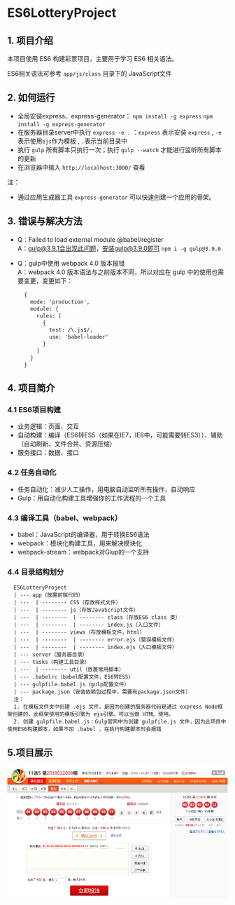 # ES6LotteryProject

## 1. 项目介绍

本项目使用 ES6 构建彩票项目，主要用于学习 ES6 相关语法。

ES6相关语法可参考 `app/js/class` 目录下的 JavaScript文件

## 2. 如何运行

+ 全局安装express、express-generator： `npm install -g express` `npm install -g express-generator`
+ 在服务器目录server中执行 `express -e .` ：`express` 表示安装 `express` , `-e`表示使用`ejs`作为模板 , `.`表示当前目录中
+ 执行 `gulp` 所有脚本只执行一次；执行 `gulp --watch` 才能进行监听所有脚本的更新
+ 在浏览器中输入 `http://localhost:3000/` 查看

注：

+ 通过应用生成器工具 `express-generator` 可以快速创建一个应用的骨架。

## 3. 错误与解决方法

+ Q：Failed to load external module @babel/register  
  A：gulp@3.9.1会出现此问题，安装gulp@3.9.0即可 `npm i -g gulp@3.9.0`
+ Q：gulp中使用 webpack 4.0 版本报错  
  A：webpack 4.0 版本语法与之前版本不同，所以对应在 gulp 中的使用也需要变更，变更如下：

  ``` text
    {
      mode: 'production',
      module: {
        rules: [
          {
            test: /\.js$/,
            use: 'babel-loader'
          }
        ]
      }
    }
  ```

## 4. 项目简介

### 4.1 ES6项目构建

+ 业务逻辑：页面、交互
+ 自动构建：编译（ES6转ES5（如果在IE7，IE8中，可能需要转ES3））、辅助（自动刷新、文件合并、资源压缩）
+ 服务接口：数据、接口

### 4.2 任务自动化

+ 任务自动化：减少人工操作，用电脑自动监听所有操作，自动响应
+ Gulp：用自动化构建工具增强你的工作流程的一个工具

### 4.3 编译工具（babel、webpack）

+ babel：JavaScript的编译器，用于转换ES6语法
+ webpack：模块化构建工具，用来解决模块化
+ webpack-stream：webpack对Glup的一个支持

### 4.4 目录结构划分

``` text
  ES6LotteryProject  
  | --- app（放置前端代码）  
  | ---  | -------- CSS（存放样式文件）  
  | ---  | -------- js（存放JavaScript文件）  
  | ---  | --------  | -------- class（存放ES6 class 类）  
  | ---  | --------  | -------- index.js（入口文件）  
  | ---  | -------- views（存放模板文件，html）
  | ---  | --------  | -------- error.ejs（错误模板文件）
  | ---  | --------  | -------- index.ejs（入口模板文件）
  | --- server（服务器目录）
  | --- tasks（构建工具目录）
  | ---  | -------- util（放置常用脚本）
  | --- .babelrc（babel配置文件，ES6转ES5）
  | --- gulpfile.babel.js（gulp配置文件）
  | --- package.json（安装依赖包过程中，需要有package.json文件）
  注：
  1. 在模板文件夹中创建 .ejs 文件，是因为创建的服务器代码是通过 express Node框架创建的，此框架使用的模板引擎为 ejs引擎。可以当做 HTML 使用。
  2. 创建 gulpfile.babel.js：Gulp官网中为创建 gulpfile.js 文件，因为此项目中使用ES6构建脚本，如果不加 .babel ，在执行构建脚本时会报错
```

## 5.项目展示

![lottery](./readme/images/lottery.png)
